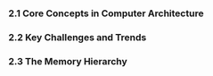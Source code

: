 ### 2.1 Core Concepts in Computer Architecture


### 2.2 Key Challenges and Trends


### 2.3 The Memory Hierarchy

